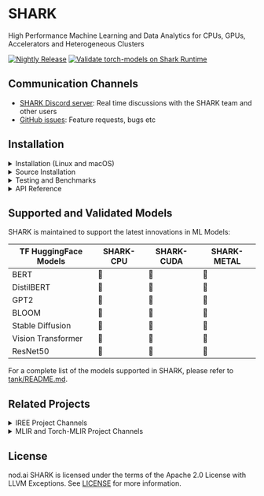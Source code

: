 # SHARK

High Performance Machine Learning and Data Analytics for CPUs, GPUs, Accelerators and Heterogeneous Clusters

[![Nightly Release](https://github.com/nod-ai/SHARK/actions/workflows/nightly.yml/badge.svg)](https://github.com/nod-ai/SHARK/actions/workflows/nightly.yml)
[![Validate torch-models on Shark Runtime](https://github.com/nod-ai/SHARK/actions/workflows/test-models.yml/badge.svg)](https://github.com/nod-ai/SHARK/actions/workflows/test-models.yml)

## Communication Channels

*   [SHARK Discord server](https://discord.gg/RUqY2h2s9u): Real time discussions with the SHARK team and other users
*   [GitHub issues](https://github.com/nod-ai/SHARK/issues): Feature requests, bugs etc


## Installation

<details>
  <summary>Installation (Linux and macOS)</summary>

### Setup a new pip Virtual Environment

This step sets up a new VirtualEnv for Python

```shell
python --version #Check you have 3.7->3.10 on Linux or 3.10 on macOS
python -m venv shark_venv
source shark_venv/bin/activate

# If you are using conda create and activate a new conda env

# Some older pip installs may not be able to handle the recent PyTorch deps
python -m pip install --upgrade pip
```

*macOS Metal* users please install https://sdk.lunarg.com/sdk/download/latest/mac/vulkan-sdk.dmg and enable "System wide install"

### Install SHARK

This step pip installs SHARK and related packages on Linux Python 3.7, 3.8, 3.9, 3.10 and macOS Python 3.10

```shell
pip install nodai-shark -f https://nod-ai.github.io/SHARK/package-index/ -f https://llvm.github.io/torch-mlir/package-index/ -f https://github.com/nod-ai/shark-runtime/releases --extra-index-url https://download.pytorch.org/whl/nightly/cpu
```
If you are on an Intel macOS machine you need this [workaround](https://github.com/nod-ai/SHARK/issues/102) for an upstream issue.

### Run shark tank model tests.
```shell
pytest tank/test_models.py
```
See tank/README.md for a more detailed walkthrough of our pytest suite and CLI.

### Download and run Resnet50 sample

```shell
curl -O https://raw.githubusercontent.com/nod-ai/SHARK/main/shark/examples/shark_inference/resnet50_script.py
#Install deps for test script
pip install --pre torch torchvision torchaudio tqdm pillow gsutil --extra-index-url https://download.pytorch.org/whl/nightly/cpu
python ./resnet50_script.py --device="cpu"  #use cuda or vulkan or metal
```

### Download and run BERT (MiniLM) sample
```shell
curl -O https://raw.githubusercontent.com/nod-ai/SHARK/main/shark/examples/shark_inference/minilm_jit.py
#Install deps for test script
pip install transformers torch --extra-index-url https://download.pytorch.org/whl/nightly/cpu
python ./minilm_jit.py --device="cpu"  #use cuda or vulkan or metal
```
</details>


<details>
  <summary>Source Installation</summary>

## Check out the code

```shell
git clone https://github.com/nod-ai/SHARK.git
```

## Setup your Python VirtualEnvironment and Dependencies
```shell
# Setup venv and install necessary packages (torch-mlir, nodLabs/Shark, ...).
./setup_venv.sh
source shark.venv/bin/activate
```
For example if you want to use Python3.10 and with TF Import tools you can use the environment variables like:
Set `USE_IREE=1` to use upstream IREE
```
# PYTHON=python3.10 VENV_DIR=0617_venv IMPORTER=1 ./setup_venv.sh 
```

If you are a *Torch-mlir developer or an IREE developer* and want to test local changes you can uninstall
the provided packages with `pip uninstall torch-mlir` and / or `pip uninstall iree-compiler iree-runtime` and build locally
with Python bindings and set your PYTHONPATH as mentioned [here](https://google.github.io/iree/bindings/python/)
for IREE and [here](https://github.com/llvm/torch-mlir/blob/main/development.md#setup-python-environment-to-export-the-built-python-packages)
for Torch-MLIR.

### How to use your locally built Torch-MLIR with SHARK
```shell
1.) Run `./setup_venv.sh in SHARK` and activate `shark.venv` virtual env.
2.) Run `pip uninstall torch-mlir`.
3.) Go to your local Torch-MLIR directory.
4.) Activate mlir_venv virtual envirnoment.
5.) Run `pip uninstall -r requirements.txt`.
6.) Run `pip install -r requirements.txt`.
7.) Build Torch-MLIR.
8.) Activate shark.venv virtual environment from the Torch-MLIR directory.
8.) Run `export PYTHONPATH=`pwd`/build/tools/torch-mlir/python_packages/torch_mlir:`pwd`/examples` in the Torch-MLIR directory.
9.) Go to the SHARK directory.
```
Now the SHARK will use your locally build Torch-MLIR repo.

### Run a demo script
```shell
python -m  shark.examples.shark_inference.resnet50_script --device="cpu" # Use gpu | vulkan
# Or a pytest
pytest tank/test_models.py -k "MiniLM"
```

</details>

<details>
  <summary>Testing and Benchmarks</summary>

See tank/README.md for instructions on how to run model tests and benchmarks from the SHARK tank.

</details>

<details>
  <summary>API Reference</summary>

### Shark Inference API

```

from shark.shark_importer import SharkImporter

# SharkImporter imports mlir file from the torch, tensorflow or tf-lite module.

mlir_importer = SharkImporter(
    torch_module,
    (input),
    frontend="torch",  #tf, #tf-lite
)
torch_mlir, func_name = mlir_importer.import_mlir(tracing_required=True)

# SharkInference accepts mlir in linalg, mhlo, and tosa dialect.

from shark.shark_inference import SharkInference
shark_module = SharkInference(torch_mlir, func_name, device="cpu", mlir_dialect="linalg")
shark_module.compile()
result = shark_module.forward((input))

```


### Example demonstrating running MHLO IR.

```
from shark.shark_inference import SharkInference
import numpy as np

mhlo_ir = r"""builtin.module  {
      func.func @forward(%arg0: tensor<1x4xf32>, %arg1: tensor<4x1xf32>) -> tensor<4x4xf32> {
        %0 = chlo.broadcast_add %arg0, %arg1 : (tensor<1x4xf32>, tensor<4x1xf32>) -> tensor<4x4xf32>
        %1 = "mhlo.abs"(%0) : (tensor<4x4xf32>) -> tensor<4x4xf32>
        return %1 : tensor<4x4xf32>
      }
}"""

arg0 = np.ones((1, 4)).astype(np.float32)
arg1 = np.ones((4, 1)).astype(np.float32)
shark_module = SharkInference(mhlo_ir, func_name="forward", device="cpu", mlir_dialect="mhlo")
shark_module.compile()
result = shark_module.forward((arg0, arg1))
```
</details>


## Supported and Validated Models

SHARK is maintained to support the latest innovations in ML Models: 

| TF HuggingFace Models | SHARK-CPU | SHARK-CUDA | SHARK-METAL |
|---------------------|----------|----------|-------------|
| BERT                | :green_heart:         | :green_heart:         | :green_heart:            |
| DistilBERT         | :green_heart:         | :green_heart:         | :green_heart:            |
| GPT2         | :green_heart:         | :green_heart:         | :green_heart:            |
| BLOOM         | :green_heart:         | :green_heart:         | :green_heart:            |
| Stable Diffusion         | :green_heart:         | :green_heart:         | :green_heart:            |
| Vision Transformer       | :green_heart:         | :green_heart:         | :green_heart:            |
| ResNet50         | :green_heart:         | :green_heart:         | :green_heart:            |

For a complete list of the models supported in SHARK, please refer to [tank/README.md](https://github.com/nod-ai/SHARK/blob/main/tank/README.md).

## Related Projects

<details>
  <summary>IREE Project Channels</summary>

*   [Upstream IREE issues](https://github.com/google/iree/issues): Feature requests,
    bugs, and other work tracking
*   [Upstream IREE Discord server](https://discord.gg/26P4xW4): Daily development
    discussions with the core team and collaborators
*   [iree-discuss email list](https://groups.google.com/forum/#!forum/iree-discuss):
    Announcements, general and low-priority discussion
</details>

<details>
  <summary>MLIR and Torch-MLIR Project Channels</summary>

* `#torch-mlir` channel on the LLVM [Discord](https://discord.gg/xS7Z362) - this is the most active communication channel
* Torch-MLIR Github issues [here](https://github.com/llvm/torch-mlir/issues)
* [`torch-mlir` section](https://llvm.discourse.group/c/projects-that-want-to-become-official-llvm-projects/torch-mlir/41) of LLVM Discourse
*  Weekly meetings on Mondays 9AM PST. See [here](https://discourse.llvm.org/t/community-meeting-developer-hour-refactoring-recurring-meetings/62575) for more information.
* [MLIR topic within LLVM Discourse](https://llvm.discourse.group/c/llvm-project/mlir/31) SHARK and IREE is enabled by and heavily relies on [MLIR](https://mlir.llvm.org).
</details>
  
## License

nod.ai SHARK is licensed under the terms of the Apache 2.0 License with LLVM Exceptions.
See [LICENSE](LICENSE) for more information.
